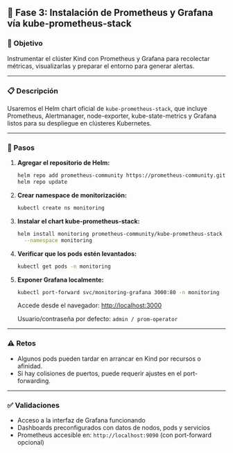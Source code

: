 ## 🧪 Fase 3: Instalación de Prometheus y Grafana vía kube-prometheus-stack

### 🌟 Objetivo

Instrumentar el clúster Kind con Prometheus y Grafana para recolectar métricas, visualizarlas y preparar el entorno para generar alertas.

---

### 📋 Descripción

Usaremos el Helm chart oficial de `kube-prometheus-stack`, que incluye Prometheus, Alertmanager, node-exporter, kube-state-metrics y Grafana listos para su despliegue en clústeres Kubernetes.

---

### 🔭 Pasos

1. **Agregar el repositorio de Helm:**

   ```bash
   helm repo add prometheus-community https://prometheus-community.github.io/helm-charts
   helm repo update
   ```

2. **Crear namespace de monitorización:**

   ```bash
   kubectl create ns monitoring
   ```

3. **Instalar el chart kube-prometheus-stack:**

   ```bash
   helm install monitoring prometheus-community/kube-prometheus-stack \
     --namespace monitoring
   ```

4. **Verificar que los pods estén levantados:**

   ```bash
   kubectl get pods -n monitoring
   ```

5. **Exponer Grafana localmente:**

   ```bash
   kubectl port-forward svc/monitoring-grafana 3000:80 -n monitoring
   ```

   Accede desde el navegador: [http://localhost:3000](http://localhost:3000)

   Usuario/contraseña por defecto: `admin / prom-operator`

---

### ⚠️ Retos

* Algunos pods pueden tardar en arrancar en Kind por recursos o afinidad.
* Si hay colisiones de puertos, puede requerir ajustes en el port-forwarding.

---

### ✅ Validaciones

* Acceso a la interfaz de Grafana funcionando
* Dashboards preconfigurados con datos de nodos, pods y servicios
* Prometheus accesible en: `http://localhost:9090` (con port-forward opcional)
